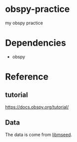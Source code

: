 # obspy-practice
my obspy practice

# Dependencies
- obspy

# Reference
## tutorial
https://docs.obspy.org/tutorial/
## Data
The data is come from [libmseed](https://github.com/iris-edu/libmseed).

